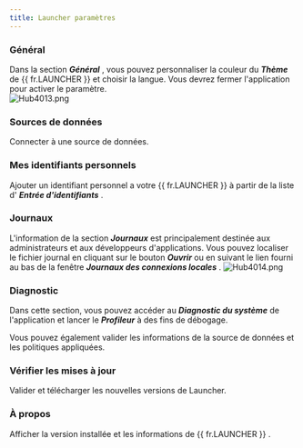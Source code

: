 ```yaml
---
title: Launcher paramètres
---
```

### Général 

Dans la section ***Général*** , vous pouvez personnaliser la couleur du ***Thème*** de {{ fr.LAUNCHER }} et choisir la langue. Vous devrez fermer l&apos;application pour activer le paramètre.  
![Hub4013.png](/img/fr/hub/Hub4013.png) 

### Sources de données 

Connecter à une source de données. 

### Mes identifiants personnels 

Ajouter un identifiant personnel a votre {{ fr.LAUNCHER }} à partir de la liste d&apos; ***Entrée d&apos;identifiants*** . 

### Journaux 

L&apos;information de la section ***Journaux*** est principalement destinée aux administrateurs et aux développeurs d&apos;applications. Vous pouvez localiser le fichier journal en cliquant sur le bouton ***Ouvrir*** ou en suivant le lien fourni au bas de la fenêtre ***Journaux des connexions locales*** . 
![Hub4014.png](/img/fr/hub/Hub4014.png) 

### Diagnostic 

Dans cette section, vous pouvez accéder au ***Diagnostic du système*** de l&apos;application et lancer le ***Profileur*** à des fins de débogage.  

Vous pouvez également valider les informations de la source de données et les politiques appliquées. 

### Vérifier les mises à jour 

Valider et télécharger les nouvelles versions de Launcher. 

### À propos 

Afficher la version installée et les informations de {{ fr.LAUNCHER }} . 

